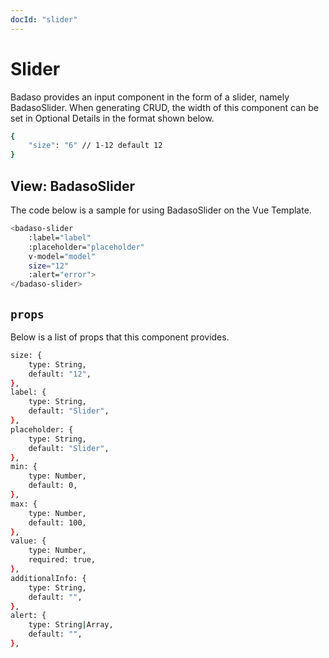 ```yaml
---
docId: "slider"
---
```


# Slider
Badaso provides an input component in the form of a slider, namely BadasoSlider. When generating CRUD, the width of this component can be set in Optional Details in the format shown below.

```bash
{
    "size": "6" // 1-12 default 12
}
```

## View: BadasoSlider 
The code below is a sample for using BadasoSlider on the Vue Template.
```bash
<badaso-slider
    :label="label"
    :placeholder="placeholder"
    v-model="model"
    size="12"
    :alert="error">
</badaso-slider>
```

## `props`
Below is a list of props that this component provides.
```bash
size: {
    type: String,
    default: "12",
},
label: {
    type: String,
    default: "Slider",
},
placeholder: {
    type: String,
    default: "Slider",
},
min: {
    type: Number,
    default: 0,
},
max: {
    type: Number,
    default: 100,
},
value: {
    type: Number,
    required: true,
},
additionalInfo: {
    type: String,
    default: "",
},
alert: {
    type: String|Array,
    default: "",
},
```